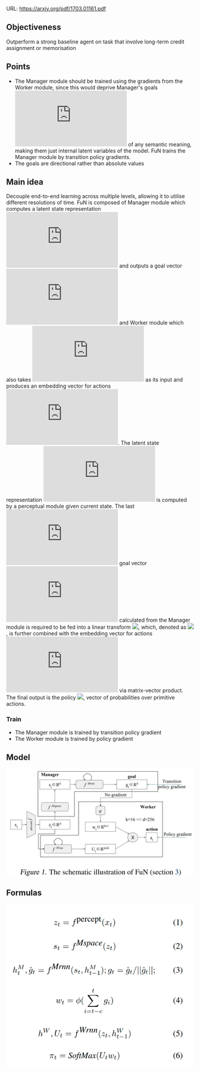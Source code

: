 URL: https://arxiv.org/pdf/1703.01161.pdf

## Objectiveness
Outperform a strong baseline agent on task that involve long-term credit assignment or memorisation

## Points
+ The Manager module should be trained using the gradients from the Worker module, since this would deprive Manager's goals ![](https://latex.codecogs.com/svg.latex?g) of any semantic meaning, making them just internal latent variables of the model. FuN trains the Manager module by transition policy gradients.
+ The goals are directional rather than absolute values


## Main idea
Decouple end-to-end learning across multiple levels, allowing it to utilise different resolutions of time. FuN is composed of Manager module which computes a latent state representation ![](https://latex.codecogs.com/svg.latex?s_t) and outputs a goal vector ![](https://latex.codecogs.com/svg.latex?g_t) and Worker module which also takes ![](https://latex.codecogs.com/svg.latex?s_t) as its input and produces an embedding vector for actions ![](https://latex.codecogs.com/svg.latex?U_t). The latent state representation ![](https://latex.codecogs.com/svg.latex?s_t) is computed by a perceptual module given current state. The last ![](https://latex.codecogs.com/svg.latex?c) goal vector ![](https://latex.codecogs.com/svg.latex?g_t) calculated from the Manager module is required to be fed into a linear transform ![](https://latex.codecogs.com/svg.latex?\phi), which, denoted as ![](https://latex.codecogs.com/svg.latex?\w_t), is further combined with the embedding vector for actions ![](https://latex.codecogs.com/svg.latex?U_t) via matrix-vector product. The final output is the policy ![](https://latex.codecogs.com/svg.latex?\pi), vector of probabilities over primitive actions.

### Train
+ The Manager module is trained by transition policy gradient
+ The Worker module is trained by policy gradient

## Model

![](./images/fun_structure.png)


## Formulas
![](./images/fun_formulas.png)
